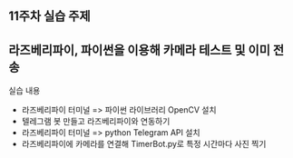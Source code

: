 ## 11주차 실습 주제

라즈베리파이, 파이썬을 이용해 카메라 테스트 및 이미 전송
---
실습 내용
- 라즈베리파이 터미널 => 파이썬 라이브러리 OpenCV 설치
- 텔레그램 봇 만들고 라즈베리파이와 연동하기
- 라즈베리파이 터미널 => python Telegram API 설치
- 라즈베리파이에 카메라를 연결해 TimerBot.py로 특정 시간마다 사진 찍기